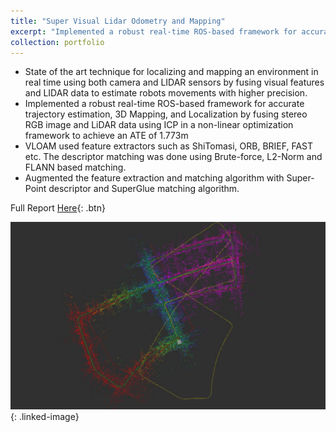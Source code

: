 ```yaml
---
title: "Super Visual Lidar Odometry and Mapping"
excerpt: "Implemented a robust real-time ROS-based framework for accurate trajectory estimation, 3D Mapping, and Localization by augmenting the feature extraction and matching algorithm with Super-Point descriptor and SuperGlue matching algorithm. <br/><img src='/images/SVLOAM.png'>"
collection: portfolio
---
```



* State of the art technique for localizing and mapping an environment in real time using both camera and LIDAR sensors by fusing visual features and LIDAR data to estimate robots movements with higher precision.
* Implemented a robust real-time ROS-based framework for accurate trajectory estimation, 3D Mapping, and Localization by fusing stereo RGB image and LiDAR data using ICP in a non-linear optimization framework to achieve an ATE of 1.773m
* VLOAM used feature extractors such as ShiTomasi, ORB, BRIEF, FAST etc. The descriptor matching was done using Brute-force, L2-Norm and FLANN based matching.
* Augmented the feature extraction and matching algorithm with Super-Point descriptor and SuperGlue matching algorithm.



Full Report [Here](/files/SVLOAM_report.pdf){: .btn}


[![!!!BROKEN!!!](/images/SVLOAM.png)](/files/SVLOAM_report.pdf){: .linked-image}
<style>
.linked-image {
  position: relative;
}

.linked-image:hover::after {
  content: "Read More...";
  position: absolute;
  top: 50%;
  left: 50%;
  transform: translate(-50%, -50%);
  background: rgba(255, 255, 255, 0.8);
  padding: 10px;
  border-radius: 5px;
  backdrop-filter: blur(5px);
  font-weight: bold;
  color: #333;
}
</style>
<style>
.linked-image img {
  width: 600px; /* Adjust the width as needed */
  height: auto;
}
</style>
